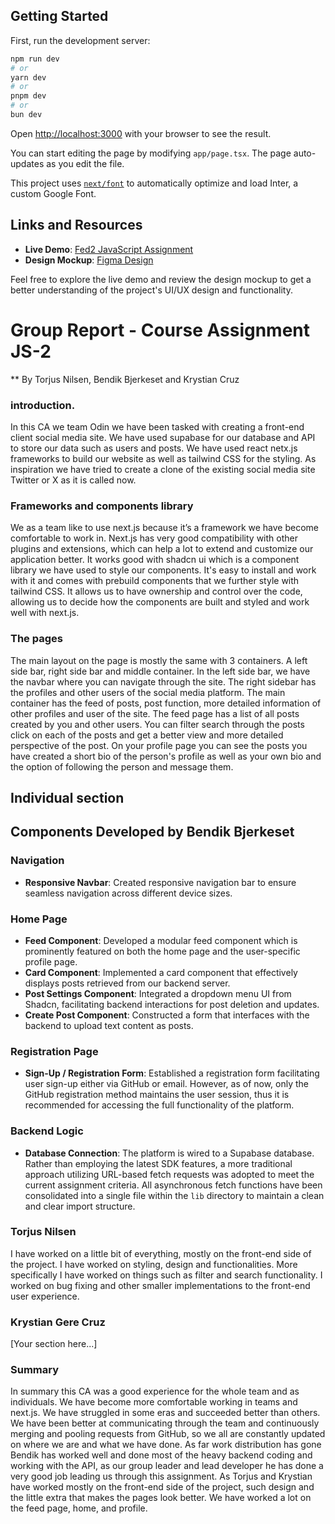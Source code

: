## Getting Started

First, run the development server:

```bash
npm run dev
# or
yarn dev
# or
pnpm dev
# or
bun dev
```

Open [http://localhost:3000](http://localhost:3000) with your browser to see the result.

You can start editing the page by modifying `app/page.tsx`. The page auto-updates as you edit the file.

This project uses [`next/font`](https://nextjs.org/docs/basic-features/font-optimization) to automatically optimize and load Inter, a custom Google Font.

## Links and Resources

- **Live Demo**: [Fed2 JavaScript Assignment](https://fed2-javascript-2-odin.vercel.app/)
- **Design Mockup**: [Figma Design](https://www.figma.com/file/d0uJVB1LTmUN6U8Pl2gQja/JS-Assignment-Odin?type=design&node-id=0%3A1&mode=design&t=Aw34f5b7MGT3PNpy-1)

Feel free to explore the live demo and review the design mockup to get a better understanding of the project's UI/UX design and functionality.

# Group Report - Course Assignment JS-2

\*\* By Torjus Nilsen, Bendik Bjerkeset and Krystian Cruz

### introduction.

In this CA we team Odin we have been tasked with creating a front-end client social media site. We have used supabase for our database and API to store our data such as users and posts. We have used react netx.js frameworks to build our website as well as tailwind CSS for the styling. As inspiration we have tried to create a clone of the existing social media site Twitter or X as it is called now.

### Frameworks and components library

We as a team like to use next.js because it’s a framework we have become comfortable to work in. Next.js has very good compatibility with other plugins and extensions, which can help a lot to extend and customize our application better. It works good with shadcn ui which is a component library we have used to style our components. It's easy to install and work with it and comes with prebuild components that we further style with tailwind CSS. It allows us to have ownership and control over the code, allowing us to decide how the components are built and styled and work well with next.js.

### The pages

The main layout on the page is mostly the same with 3 containers. A left side bar, right side bar and middle container. In the left side bar, we have the navbar where you can navigate through the site. The right sidebar has the profiles and other users of the social media platform. The main container has the feed of posts, post function, more detailed information of other profiles and user of the site. The feed page has a list of all posts created by you and other users. You can filter search through the posts click on each of the posts and get a better view and more detailed perspective of the post. On your profile page you can see the posts you have created a short bio of the person's profile as well as your own bio and the option of following the person and message them.

## Individual section

## Components Developed by Bendik Bjerkeset

### Navigation

- **Responsive Navbar**: Created responsive navigation bar to ensure seamless navigation across different device sizes.

### Home Page

- **Feed Component**: Developed a modular feed component which is prominently featured on both the home page and the user-specific profile page.
- **Card Component**: Implemented a card component that effectively displays posts retrieved from our backend server.
- **Post Settings Component**: Integrated a dropdown menu UI from Shadcn, facilitating backend interactions for post deletion and updates.
- **Create Post Component**: Constructed a form that interfaces with the backend to upload text content as posts.

### Registration Page

- **Sign-Up / Registration Form**: Established a registration form facilitating user sign-up either via GitHub or email. However, as of now, only the GitHub registration method maintains the user session, thus it is recommended for accessing the full functionality of the platform.

### Backend Logic

- **Database Connection**: The platform is wired to a Supabase database. Rather than employing the latest SDK features, a more traditional approach utilizing URL-based fetch requests was adopted to meet the current assignment criteria. All asynchronous fetch functions have been consolidated into a single file within the `lib` directory to maintain a clean and clear import structure.

### Torjus Nilsen

I have worked on a little bit of everything, mostly on the front-end side of the project. I have worked on styling, design and functionalities. More specifically I have worked on things such as filter and search functionality. I worked on bug fixing and other smaller implementations to the front-end user experience.

### Krystian Gere Cruz

[Your section here...]

### Summary

In summary this CA was a good experience for the whole team and as individuals. We have become more comfortable working in teams and next.js. We have struggled in some eras and succeeded better than others. We have been better at communicating through the team and continuously merging and pooling requests from GitHub, so we all are constantly updated on where we are and what we have done. As far work distribution has gone Bendik has worked well and done most of the heavy backend coding and working with the API, as our group leader and lead developer he has done a very good job leading us through this assignment. As Torjus and Krystian have worked mostly on the front-end side of the project, such design and the little extra that makes the pages look better. We have worked a lot on the feed page, home, and profile.
